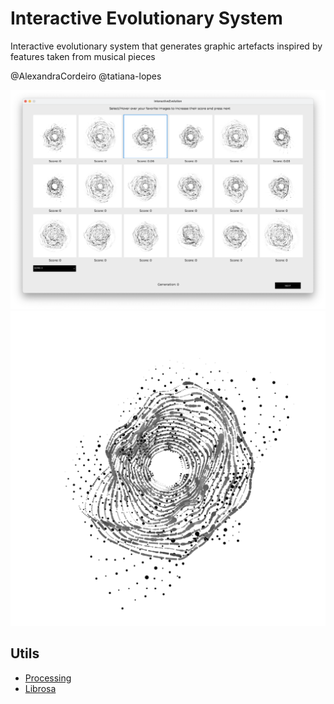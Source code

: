 # Interactive Evolutionary System

Interactive evolutionary system that generates graphic artefacts inspired by features taken from musical pieces

@AlexandraCordeiro
@tatiana-lopes

<center>
    <img src='imgs/Satie_gen0_3.png'>
    <img src='imgs/gen0_2-1.png'>
</center>

## Utils

- [Processing](https://processing.org/)
- [Librosa](https://librosa.org/doc/main/index.html)

